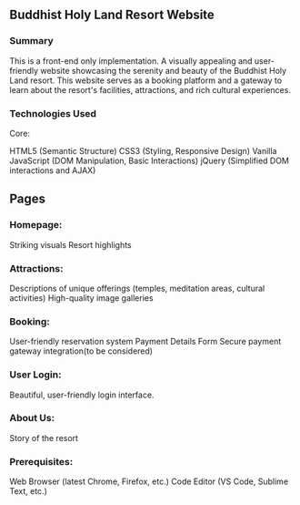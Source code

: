 ## Buddhist Holy Land Resort Website

### Summary
This is a front-end only implementation.
A visually appealing and user-friendly website showcasing the serenity and beauty of the Buddhist Holy Land resort. This website serves as a booking platform and a gateway to learn about the resort's facilities, attractions, and rich cultural experiences.

### Technologies Used

Core:

HTML5 (Semantic Structure)
CSS3 (Styling, Responsive Design)
Vanilla JavaScript (DOM Manipulation, Basic Interactions)
jQuery (Simplified DOM interactions and AJAX)


## Pages

### Homepage:

Striking visuals
Resort highlights

### Attractions:

Descriptions of unique offerings (temples, meditation areas, cultural activities)
High-quality image galleries

### Booking:

User-friendly reservation system
Payment Details Form
Secure payment gateway integration(to be considered)

### User Login:

Beautiful, user-friendly login interface.

### About Us:

Story of the resort

### Prerequisites:

Web Browser (latest Chrome, Firefox, etc.)
Code Editor (VS Code, Sublime Text, etc.)
